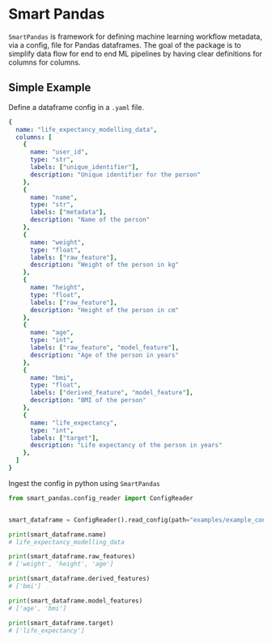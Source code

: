 # Smart Pandas

`SmartPandas` is framework for defining machine learning workflow metadata, via a config, file for Pandas dataframes. The goal of the package is to simplify data flow for end to end ML pipelines by having clear definitions for columns for columns.



## Simple Example
Define a dataframe config in a `.yaml` file.
```yaml
{
  name: "life_expectancy_modelling_data",
  columns: [
    {
      name: "user_id",
      type: "str",
      labels: ["unique_identifier"],
      description: "Unique identifier for the person"
    },
    {
      name: "name",
      type: "str",
      labels: ["metadata"],
      description: "Name of the person"
    },
    {
      name: "weight",
      type: "float",
      labels: ["raw_feature"],
      description: "Weight of the person in kg"
    },
    {
      name: "height",
      type: "float",
      labels: ["raw_feature"],
      description: "Height of the person in cm"
    },
    {
      name: "age",
      type: "int",
      labels: ["raw_feature", "model_feature"],
      description: "Age of the person in years"
    },
    {
      name: "bmi",
      type: "float",
      labels: ["derived_feature", "model_feature"],
      description: "BMI of the person"
    },
    {
      name: "life_expectancy",
      type: "int",
      labels: ["target"],
      description: "Life expectancy of the person in years"
    },
  ]
}
```

Ingest the config in python using `SmartPandas`

```python
from smart_pandas.config_reader import ConfigReader


smart_dataframe = ConfigReader().read_config(path="examples/example_config.yaml")

print(smart_dataframe.name)
# life_expectancy_modelling_data

print(smart_dataframe.raw_features)
# ['weight', 'height', 'age']

print(smart_dataframe.derived_features)
# ['bmi']

print(smart_dataframe.model_features)
# ['age', 'bmi']

print(smart_dataframe.target)
# ['life_expectancy']
```
